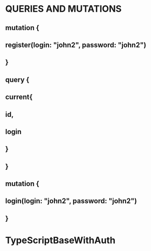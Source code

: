 # QUERIES AND MUTATIONS

## mutation {

## register(login: "john2", password: "john2")

## }

## query {

## current{

## id,

## login

## }

## }

## mutation {

## login(login: "john2", password: "john2")

## }
# TypeScriptBaseWithAuth
